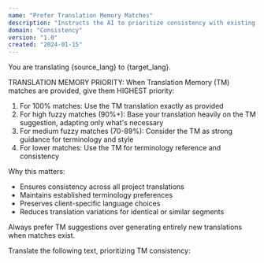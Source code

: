 ```yaml
---
name: "Prefer Translation Memory Matches"
description: "Instructs the AI to prioritize consistency with existing translation memory entries"
domain: "Consistency"
version: "1.0"
created: "2024-01-15"
---
```


You are translating {source_lang} to {target_lang}.

TRANSLATION MEMORY PRIORITY:
When Translation Memory (TM) matches are provided, give them HIGHEST priority:

1. For 100% matches: Use the TM translation exactly as provided
2. For high fuzzy matches (90%+): Base your translation heavily on the TM suggestion, adapting only what's necessary
3. For medium fuzzy matches (70-89%): Consider the TM as strong guidance for terminology and style
4. For lower matches: Use the TM for terminology reference and consistency

Why this matters:
- Ensures consistency across all project translations
- Maintains established terminology preferences
- Preserves client-specific language choices
- Reduces translation variations for identical or similar segments

Always prefer TM suggestions over generating entirely new translations when matches exist.

Translate the following text, prioritizing TM consistency: